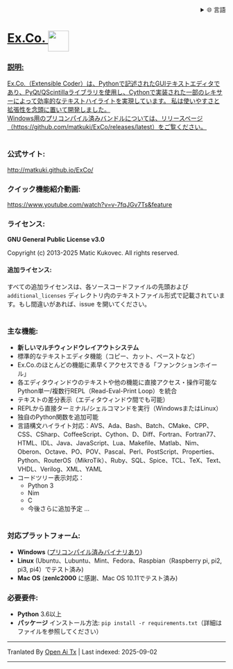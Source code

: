 
<div align="right">
  <details>
    <summary >🌐 言語</summary>
    <div>
      <div align="center">
        <a href="https://openaitx.github.io/view.html?user=matkuki&project=ExCo&lang=en">English</a>
        | <a href="https://openaitx.github.io/view.html?user=matkuki&project=ExCo&lang=zh-CN">简体中文</a>
        | <a href="https://openaitx.github.io/view.html?user=matkuki&project=ExCo&lang=zh-TW">繁體中文</a>
        | <a href="https://openaitx.github.io/view.html?user=matkuki&project=ExCo&lang=ja">日本語</a>
        | <a href="https://openaitx.github.io/view.html?user=matkuki&project=ExCo&lang=ko">한국어</a>
        | <a href="https://openaitx.github.io/view.html?user=matkuki&project=ExCo&lang=hi">हिन्दी</a>
        | <a href="https://openaitx.github.io/view.html?user=matkuki&project=ExCo&lang=th">ไทย</a>
        | <a href="https://openaitx.github.io/view.html?user=matkuki&project=ExCo&lang=fr">Français</a>
        | <a href="https://openaitx.github.io/view.html?user=matkuki&project=ExCo&lang=de">Deutsch</a>
        | <a href="https://openaitx.github.io/view.html?user=matkuki&project=ExCo&lang=es">Español</a>
        | <a href="https://openaitx.github.io/view.html?user=matkuki&project=ExCo&lang=it">Italiano</a>
        | <a href="https://openaitx.github.io/view.html?user=matkuki&project=ExCo&lang=ru">Русский</a>
        | <a href="https://openaitx.github.io/view.html?user=matkuki&project=ExCo&lang=pt">Português</a>
        | <a href="https://openaitx.github.io/view.html?user=matkuki&project=ExCo&lang=nl">Nederlands</a>
        | <a href="https://openaitx.github.io/view.html?user=matkuki&project=ExCo&lang=pl">Polski</a>
        | <a href="https://openaitx.github.io/view.html?user=matkuki&project=ExCo&lang=ar">العربية</a>
        | <a href="https://openaitx.github.io/view.html?user=matkuki&project=ExCo&lang=fa">فارسی</a>
        | <a href="https://openaitx.github.io/view.html?user=matkuki&project=ExCo&lang=tr">Türkçe</a>
        | <a href="https://openaitx.github.io/view.html?user=matkuki&project=ExCo&lang=vi">Tiếng Việt</a>
        | <a href="https://openaitx.github.io/view.html?user=matkuki&project=ExCo&lang=id">Bahasa Indonesia</a>
        | <a href="https://openaitx.github.io/view.html?user=matkuki&project=ExCo&lang=as">অসমীয়া</
      </div>
    </div>
  </details>
</div>

# Ex&#46;Co&#46; <img src="https://github.com/matkuki/Ex-Co/blob/master/resources/exco-icon.png" align="top" width="48" height="48">
### 説明: ###
Ex&#46;Co&#46;（Extensible Coder）は、Pythonで記述されたGUIテキストエディタであり、PyQt/QScintillaライブラリを使用し、Cythonで実装された一部のレキサーによって効率的なテキストハイライトを実現しています。
私は使いやすさと拡張性を念頭に置いて開発しました。<br>
Windows用のプリコンパイル済みバンドルについては、リリースページ（https://github.com/matkuki/ExCo/releases/latest）をご覧ください。
<br><br>
### 公式サイト: ###
http://matkuki.github.io/ExCo/
<br>
### クイック機能紹介動画: ###
https://www.youtube.com/watch?v=v-7fqJGv7Ts&feature

### ライセンス: ###
__GNU General Public License v3.0__

Copyright (c) 2013-2025 Matic Kukovec. All rights reserved.
  
#### 追加ライセンス: ####
すべての追加ライセンスは、各ソースコードファイルの先頭および ```additional_licenses``` ディレクトリ内のテキストファイル形式で記載されています。もし間違いがあれば、issue を開いてください。
<br><br>

### 主な機能: ###
- **新しいマルチウィンドウレイアウトシステム**
- 標準的なテキストエディタ機能（コピー、カット、ペーストなど）
- Ex&#46;Co&#46;のほとんどの機能に素早くアクセスできる「ファンクションホイール」
- 各エディタウィンドウのテキストや他の機能に直接アクセス・操作可能なPython単一/複数行REPL（Read-Eval-Print Loop）を統合
- テキストの差分表示（エディタウィンドウ間でも可能）
- REPLから直接ターミナル/シェルコマンドを実行（WindowsまたはLinux）
- 独自のPython関数を追加可能
- 言語構文ハイライト対応：AVS、Ada、Bash、Batch、CMake、CPP、CSS、CSharp、CoffeeScript、Cython、D、Diff、Fortran、Fortran77、HTML、IDL、Java、JavaScript、Lua、Makefile、Matlab、Nim、Oberon、Octave、PO、POV、Pascal、Perl、PostScript、Properties、Python、RouterOS（MikroTik）、Ruby、SQL、Spice、TCL、TeX、Text、VHDL、Verilog、XML、YAML
- コードツリー表示対応： 
    - Python 3
    - Nim
    - C
    - 今後さらに追加予定 ...
<br><br>

### 対応プラットフォーム: ###
- __Windows__ ([プリコンパイル済みバイナリあり](https://github.com/matkuki/ExCo/releases))
- __Linux__ (Ubuntu、Lubuntu、Mint、Fedora、Raspbian（Raspberry pi, pi2, pi3, pi4）でテスト済み)
- __Mac OS__ (__zenlc2000__ に感謝、Mac OS 10.11でテスト済み)

### 必要要件: ###
- __Python__ 3.6以上
- __パッケージ__ インストール方法: `pip install -r requirements.txt`（詳細はファイルを参照してください）


---

Tranlated By [Open Ai Tx](https://github.com/OpenAiTx/OpenAiTx) | Last indexed: 2025-09-02

---